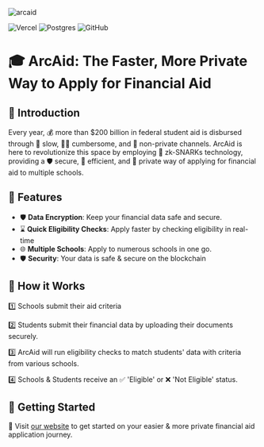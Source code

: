 ![arcaid](https://github.com/juliussneezer04/arcaid/assets/95898480/5eec5c86-909d-4858-a030-ad0beee89019)

![Vercel](https://img.shields.io/badge/vercel-%23000000.svg?style=for-the-badge&logo=vercel&logoColor=white) 
![Postgres](https://img.shields.io/badge/postgres-%23316192.svg?style=for-the-badge&logo=postgresql&logoColor=white)
![GitHub](https://img.shields.io/badge/github-%23121011.svg?style=for-the-badge&logo=github&logoColor=white)


# 🎓 ArcAid: The Faster, More Private Way to Apply for Financial Aid

## 🌟 Introduction

Every year, 💰 more than $200 billion in federal student aid is disbursed through 🐌 slow, 🤦‍♀️ cumbersome, and 🚫 non-private channels. ArcAid is here to revolutionize this space by employing 🤖 zk-SNARKs technology, providing a 🛡️ secure, 🚀 efficient, and 🔐 private way of applying for financial aid to multiple schools.


## 🔗 Features

- 🛡️ **Data Encryption**: Keep your financial data safe and secure.
- ⌛ **Quick Eligibility Checks**: Apply faster by checking eligibility in real-time
- 🌐 **Multiple Schools**: Apply to numerous schools in one go.
- 🛡️ **Security**: Your data is safe & secure on the blockchain


## 📕 How it Works

1️⃣ Schools submit their aid criteria 

2️⃣ Students submit their financial data by uploading their documents securely.

3️⃣ ArcAid will run eligibility checks to match students' data with criteria from various schools. 

4️⃣ Schools & Students receive an ✅ 'Eligible' or ❌ 'Not Eligible' status.


## 🤗 Getting Started

🔗 Visit [our website](https://arcaid.com) to get started on your easier & more private financial aid application journey.
